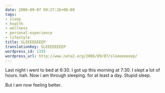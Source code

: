 ```yaml
---
date: 2006-09-07 09:27:26+00:00
tags:
- sleep
- health
- wellness
- personal-experience
- lifestyle
title: SLEEEEEEEEP
translationKey: SLEEEEEEEEP
wordpress_id: 1335
wordpress_url: http://www.nata2.org/2006/09/07/sleeeeeeeep/
---
```


Last night i went to bed at 6:30. I got up this morning at 7:30. I slept a lot of hours. hah. Now i am through sleeping. for at least a day. Stupid sleep.

But i am now feeling better.